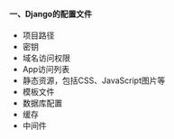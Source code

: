 #### 一、Django的配置文件
   - 项目路径
   - 密钥
   - 域名访问权限
   - App访问列表
   - 静态资源，包括CSS、JavaScript图片等
   - 模板文件
   - 数据库配置
   - 缓存
   - 中间件
